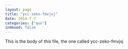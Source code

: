 ```yaml
---
layout: page
title: "ycc-zeko-fmvjxj"
date: 2014-7-7
categories: ["qux"]
indexed: false
---
```

This is the body of _this_ file, the one called ycc-zeko-fmvjxj
